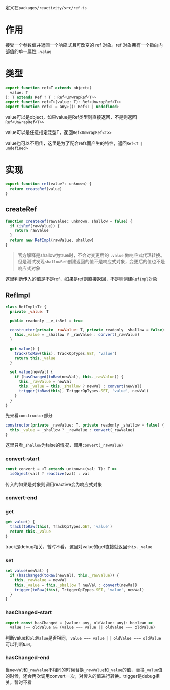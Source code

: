 定义在`packages/reactivity/src/ref.ts`

# 作用

接受一个参数值并返回一个响应式且可改变的 ref 对象。ref 对象拥有一个指向内部值的单一属性 `.value`

# 类型

```js
export function ref<T extends object>(
  value: T
): T extends Ref ? T : Ref<UnwrapRef<T>>
export function ref<T>(value: T): Ref<UnwrapRef<T>>
export function ref<T = any>(): Ref<T | undefined>
```

value可以是object，如果value是Ref类型则直接返回，不是则返回`Ref<UnwrapRef<T>>`

value可以是任意指定泛型T，返回`Ref<UnwrapRef<T>>`

value也可以不用传，这里是为了配合refs而产生的特性，返回`Ref<T | undefined>`

# 实现

```js
export function ref(value?: unknown) {
  return createRef(value)
}
```

## createRef

```js
function createRef(rawValue: unknown, shallow = false) {
  if (isRef(rawValue)) {
    return rawValue
  }
  return new RefImpl(rawValue, shallow)
}
```

> 官方解释是shallow为true时，不会对变更后的 `.value` 做响应式代理转换。但是测试发现`shallowRef`创建返回的值不是响应式对象，变更后的值也不是响应式对象

这里判断传入的值是不是ref，如果是ref则直接返回，不是则创建`RefImpl`对象

## RefImpl

```js
class RefImpl<T> {
  private _value: T

  public readonly __v_isRef = true

  constructor(private _rawValue: T, private readonly _shallow = false) {
    this._value = _shallow ? _rawValue : convert(_rawValue)
  }

  get value() {
    track(toRaw(this), TrackOpTypes.GET, 'value')
    return this._value
  }

  set value(newVal) {
    if (hasChanged(toRaw(newVal), this._rawValue)) {
      this._rawValue = newVal
      this._value = this._shallow ? newVal : convert(newVal)
      trigger(toRaw(this), TriggerOpTypes.SET, 'value', newVal)
    }
  }
}
```

先来看`constructor`部分

```js
constructor(private _rawValue: T, private readonly _shallow = false) {
  this._value = _shallow ? _rawValue : convert(_rawValue)
}
```

这里只看`_shallow`为false的情况，调用`convert(_rawValue)`

### convert-start

```js
const convert = <T extends unknown>(val: T): T =>
  isObject(val) ? reactive(val) : val
```

传入的如果是对象则调用reactive变为响应式对象

### convert-end

### get

```js
get value() {
  track(toRaw(this), TrackOpTypes.GET, 'value')
  return this._value
}
```

track是debug相关，暂时不看，这里对value的get直接就返回`this._value`

### set

```js
set value(newVal) {
  if (hasChanged(toRaw(newVal), this._rawValue)) {
    this._rawValue = newVal
    this._value = this._shallow ? newVal : convert(newVal)
    trigger(toRaw(this), TriggerOpTypes.SET, 'value', newVal)
  }
}
```

### hasChanged-start

```js
export const hasChanged = (value: any, oldValue: any): boolean =>
  value !== oldValue && (value === value || oldValue === oldValue)
```

判断value和`oldValue`是否相同，`value === value || oldValue === oldValue`可以判断`NaN`。

### hasChanged-end

当`newVal`和`_rawValue`不相同的时候替换`_rawValue`和`_value`的值，替换`_value`值的时候，还会再次调用convert一次，对传入的值进行转换。trigger是debug相关，暂时不看